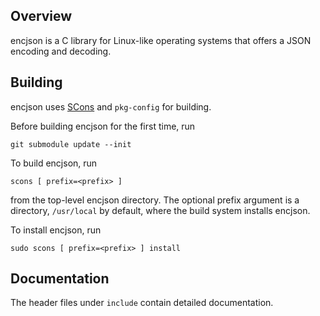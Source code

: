 ## Overview

encjson is a C library for Linux-like operating systems that offers a
JSON encoding and decoding.

## Building

encjson uses [SCons][] and `pkg-config` for building.

Before building encjson for the first time, run
```
git submodule update --init
```

To build encjson, run
```
scons [ prefix=<prefix> ]
```
from the top-level encjson directory. The optional prefix argument is a
directory, `/usr/local` by default, where the build system installs
encjson.

To install encjson, run
```
sudo scons [ prefix=<prefix> ] install
```

## Documentation

The header files under `include` contain detailed documentation.

[SCons]: https://scons.org/
